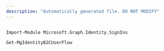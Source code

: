 ```yaml
---
description: "Automatically generated file. DO NOT MODIFY"
---
```


```powershellv1

Import-Module Microsoft.Graph.Identity.SignIns

Get-MgIdentityB2CUserFlow

```